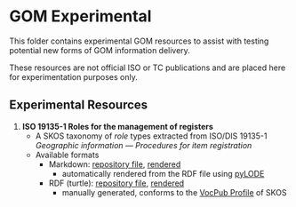 # GOM Experimental
This folder contains experimental GOM resources to assist with testing potential new forms of GOM information delivery.

These resources are not official ISO or TC publications and are placed here for experimentation purposes only.

## Experimental Resources

1. **ISO 19135-1 Roles for the management of registers**
    * A SKOS taxonomy of _role_ types extracted from ISO/DIS 19135-1 _Geographic information — Procedures for item registration_
    * Available formats
        * Markdown: [repository file](iso19135-roles.md), [rendered](https://raw.githack.com/ISO-TC211/GOM/master/experimental/iso19135-roles.md)
            * automatically rendered from the RDF file using [pyLODE](https://github.com/RDFLib/pyLODE)
        * RDF (turtle): [repository file](iso19135-roles.ttl), [rendered](https://raw.githack.com/ISO-TC211/GOM/master/experimental/iso19135-roles.ttl)
            * manually generated, conforms to the [VocPub Profile](https://w3id.org/profile/vocpub) of SKOS
